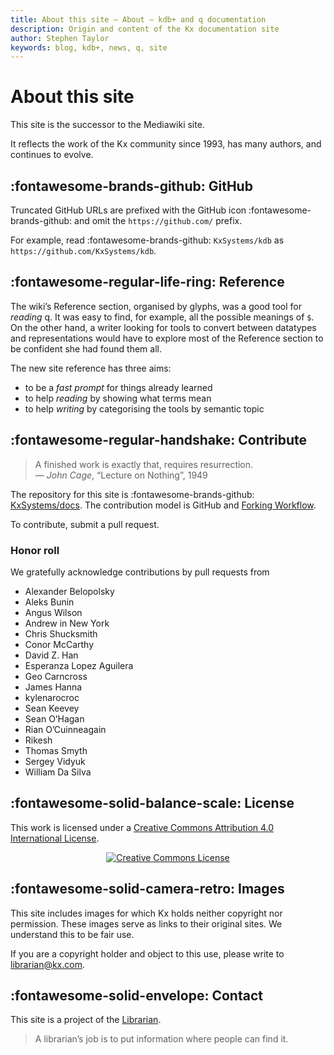 ```yaml
---
title: About this site – About – kdb+ and q documentation
description: Origin and content of the Kx documentation site
author: Stephen Taylor
keywords: blog, kdb+, news, q, site
---
```

# About this site


This site is the successor to the Mediawiki site. 

It reflects the work of the Kx community since 1993, has many authors, 
and continues to evolve.  



## :fontawesome-brands-github: GitHub

Truncated GitHub URLs are prefixed with the GitHub icon :fontawesome-brands-github: and omit the `https://github.com/` prefix. 

For example, read :fontawesome-brands-github: `KxSystems/kdb` as `https://github.com/KxSystems/kdb`.


## :fontawesome-regular-life-ring: Reference

The wiki’s Reference section, organised by glyphs, was a good tool for _reading_ q. It was easy to find, for example, all the possible meanings of `$`. On the other hand, a writer looking for tools to convert between datatypes and representations would have to explore most of the Reference section to be confident she had found them all. 

The new site reference has three aims:

- to be a _fast prompt_ for things already learned 
- to help _reading_ by showing what terms mean
- to help _writing_ by categorising the tools by semantic topic 


## :fontawesome-regular-handshake: Contribute

> A finished work is exactly that, requires resurrection.  
— _John Cage_, “Lecture on Nothing”, 1949

The repository for this site is :fontawesome-brands-github: [KxSystems/docs](https://github.com/KxSystems/docs). 
The contribution model is GitHub and [Forking Workflow](https://www.atlassian.com/git/tutorials/comparing-workflows#forking-workflow). 

To contribute, submit a pull request. 

### Honor roll

We gratefully acknowledge contributions by pull requests from

-   Alexander Belopolsky
-   Aleks Bunin
-   Angus Wilson
-   Andrew in New York
-   Chris Shucksmith
-   Conor McCarthy
-   David Z. Han
-   Esperanza Lopez Aguilera
-   Geo Carncross
-   James Hanna
-   kylenarocroc
-   Sean Keevey
-   Sean O’Hagan
-   Rian O’Cuinneagain
-   Rikesh
-   Thomas Smyth
-   Sergey Vidyuk
-   William Da Silva


## :fontawesome-solid-balance-scale: License 
This work is licensed under a <a rel="license" href="https://creativecommons.org/licenses/by/4.0/">Creative Commons Attribution 4.0 International License</a>.

<div style="text-align: center;"><a rel="license" href="https://creativecommons.org/licenses/by/4.0/"><img alt="Creative Commons License" style="border-width:0" src="https://licensebuttons.net/l/by/4.0/88x31.png" /></a></div>


## :fontawesome-solid-camera-retro: Images

This site includes images for which Kx holds neither copyright nor permission. 
These images serve as links to their original sites. 
We understand this to be fair use. 

If you are a copyright holder and object to this use, please write to librarian@kx.com. 


## :fontawesome-solid-envelope: Contact

This site is a project of the [Librarian](mailto:librarian@kx.com).

> A librarian’s job is to put information where people can find it. 

